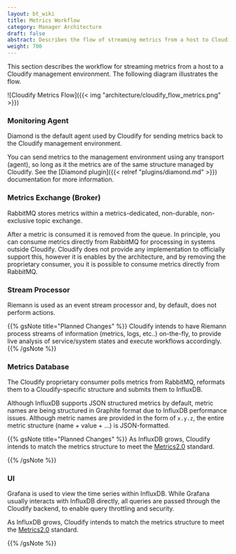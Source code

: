 ```yaml
---
layout: bt_wiki
title: Metrics Workflow
category: Manager Architecture
draft: false
abstract: Describes the flow of streaming metrics from a host to Cloudify's Management Environment
weight: 700
---
```

This section describes the workflow for streaming metrics from a host to a Cloudify management environment. The following diagram illustrates the flow.


![Cloudify Metrics Flow]({{< img "architecture/cloudify_flow_metrics.png" >}})

### Monitoring Agent

Diamond is the default agent used by Cloudify for sending metrics back to the Cloudify management environment.

You can send metrics to the management environment using any transport (agent), so long as it the metrics are of the same structure managed by Cloudify. See the [Diamond plugin]({{< relref "plugins/diamond.md" >}}) documentation for more information.

### Metrics Exchange (Broker)

RabbitMQ stores metrics within a metrics-dedicated, non-durable, non-exclusive topic exchange.

After a metric is consumed it is removed from the queue. In principle, you can consume metrics directly from RabbitMQ for processing in systems outside Cloudify. Cloudify does not provide any implementation to officially support this, however it is enables by the architecture, and by removing the proprietary consumer, you it is possible to consume metrics directly from RabbitMQ.

### Stream Processor

Riemann is used as an event stream processor and, by default, does not perform actions.

{{% gsNote title="Planned Changes" %}}
Cloudify intends to have Riemann process streams of information (metrics, logs, etc..) on-the-fly, to provide live analysis of service/system states and execute workflows accordingly.
{{% /gsNote %}}

### Metrics Database

The Cloudify proprietary consumer polls metrics from RabbitMQ, reformats them to a Cloudify-specific structure and submits them to InfluxDB.

Although InfluxDB supports JSON structured metrics by default, metric names are being structured in Graphite format due to InfluxDB performance issues. Although metric names are provided in the form of `x.y.z`, the entire metric structure (name + value + ...) is JSON-formatted. 

{{% gsNote title="Planned Changes" %}}
As InfluxDB grows, Cloudify intends to match the metrics structure to meet the [Metrics2.0](http://metrics20.org/) standard.

{{% /gsNote %}}

### UI

Grafana is used to view the time series within InfluxDB. While Grafana usually interacts with InfluxDB directly, all queries are passed through the Cloudify backend, to enable query throttling and security. 

As InfluxDB grows, Cloudify intends to match the metrics structure to meet the [Metrics2.0](http://metrics20.org/) standard.

{{% /gsNote %}}
